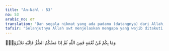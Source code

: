 ```yaml
---
title: "An-Nahl - 53"
no: 53
arabic_no: ٥٣
translation: "Dan segala nikmat yang ada padamu (datangnya) dari Allah, kemudian apabila kamu ditimpa kesengsaraan, maka kepada-Nyalah kamu meminta pertolongan."
tafsir: "Selanjutnya Allah swt menjelaskan mengapa yang wajib ditakuti hanyalah Allah. Hal itu karena semua nikmat yang mereka peroleh, seperti kesehatan dan kebahagiaan, semata-mata dari Allah. Maka kewajiban manusialah untuk mensyukuri nikmat dan memuji kebaikan-Nya yang tiada terputus kepada makhluk-makhluk-Nya.\n\nSebaliknya, apabila manusia ditimpa oleh kesukaran hidup, kesulitan, penyakit, dan sebagainya, kepada Allahlah mereka mengeluh dan meminta pertolongan. Hal ini merupakan tabiat manusia bahwa apabila mereka berada dalam kesulitan, terbayanglah dalam pikiran kelemahan mereka dan adanya kekuasaan di luar diri mereka yang menguasai mereka."
---
```


وَمَا بِكُمْ مِّنْ نِّعْمَةٍ فَمِنَ اللّٰهِ ثُمَّ اِذَا مَسَّكُمُ الضُّرُّ فَاِلَيْهِ تَجْـَٔرُوْنَۚ  
